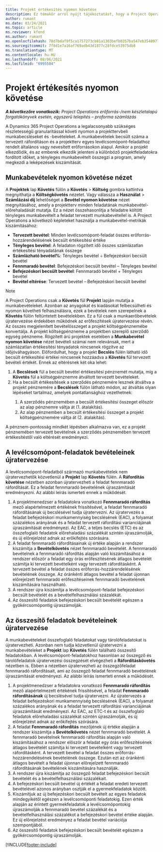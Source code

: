 ```yaml
---
title: Projekt értékesítés nyomon követése
description: Ez témakör arról nyújt tájékoztatást, hogy a Project Operations hogyan követi nyomon a projektből származó munkabevételeket.
author: rumant
ms.date: 03/24/2021
ms.topic: article
ms.reviewer: kfend
ms.author: rumant
ms.openlocfilehash: 78d7bdaf9f5ca1757273cb81a1303befb0357ba547eb354097786fc3c38962b9
ms.sourcegitcommit: 7f8d1e7a16af769adb43d1877c28fdce53975db8
ms.translationtype: MT
ms.contentlocale: hu-HU
ms.lasthandoff: 08/06/2021
ms.locfileid: "6995584"
---
```

# <a name="project-sales-tracking"></a>Projekt értékesítés nyomon követése

_**A következőre vonatkozik:** Project Operations erőforrás-/nem készletalapú forgatókönyvek esetén, egyszerű telepítés – proforma számlázás_

A Dynamics 365 Project Operations a legalacsonyabb szükséges részletességű granularitással követi nyomon a projekttervbeli munkabecsléseket és -bevételeket. A munkabevételek becsült száma a tervezett ráfordításon és a projektterv egyes levélcsomópont-feladathoz rendelt általános vagy nevesített erőforrásokon alapul. Amikor a projekt elkezdődik, és az emberek elkezdik jelenteni a különböző projektfeladatokra fordított időket, a tényleges munkabevételt összegzi a program, amely megkezdi a leképezések kiszámítását.

## <a name="labor-revenue-tracking-view"></a>Munkabevételek nyomon követése nézet

A **Projektek** lap **Követés** fülön a **Követés** > **Költség** gombra kattintva megnyithatja a **Költségkövetés** nézetet. Vagy válassza a **Használat** > **Számlázási díj** lehetőséget a **Bevétel nyomon követése** nézet megnyitásához, amely a projektterv minden feladatának munkabevétel-előrehaladását mutatja. Ez a nézet összehasonlítja a feladatre költött tényleges munkabevételt a feladat tervezett munkabevétellel is. A Project Operations a következő képleteket használja a munkabevétel-metrikák kiszámításához:

- **Tervezett bevétel**: Minden levélcsomópont-feladat összes erőforrás-hozzárendelésének becsült értékesítési értéke
- **Tényleges bevétel**: A feladaton rögzített idő összes számlázatlan értékesítési tényadatának összege
- **Számlázható bevétel%**: Tényleges bevétel ÷ Befejezéskori becsült bevétel
- **Fennmaradó bevétel**: Befejezéskori becsült bevétel – Tényleges bevétel
- **Befejezéskori becsült bevétel**: Fennmaradó bevétel + Tényleges bevétel
- **Bevétel eltérése**: Tervezett bevétel – Befejezéskori becsült bevétel


> [!NOTE]
> A Project Operations csak a **Követés** fül **Projekt** lapján mutatja a munkabevételeket. Azonban az anyagokat és kiadásokat felbecsülheti és nyomon követheti felhasználásra, ezek a bevételek nem szerepelnek a **Követés** fülön feltüntetett bevételekben. Ez a fül csak a munkaerőbevételek újratervezése érdekében működnek az erőfeszítések újratervezése révén.  
> Az összes megjelenített bevételösszeget a projekt költségpénznemébe konvertálja. A projekt költségpénzneme a projektben szereplő szerződő egység pénzneme. Rögzített árú projektek esetében a **Munkabevétel nyomon követése** nézet bevételi számai nem relevánsak, mert a számlázatlan értékesítési tényadatok nincsenek rögzítve az időjóváhagyáson.
> Előfordulhat, hogy a projekt **Becslés** fülén látható idő becsült értékesítési értékei nincsenek hozzáadva a **Követés** fül tervezett bevételi értékét. Ennek az eltérésnek két oka lehet:
><ol>
   ><li> A <b>Becslések</b> fül a becsült bevétel értékesítési pénznemét mutatja, míg a <b>Követés</b> fül a költségpénznemre átváltott tervezett bevételeket. </li>
   ><li> Ha a becsült értékesítések a szerződés pénznemére lesznek átváltva a projekt pénznemére a <b>Becslések</b> fülön látható módon, az átváltás olyan lépéseket tartalmaz, amelyek pontatlansághoz vezethetnek: </li>
><ol>
><li> A szerződés pénznemében a becsült értékesítési összeget először az alap pénznemre váltja át (1. átalakítás).</li>
><li> Az alap pénznemben a becsült értékesítési összeget a projekt költségpénznemére váltja át (2. átalakítás). </li>
></ol>
></ol>
> A pénznem-pontosság mindkét lépésben alkalmazva van, ez a projekt pénznemében tervezett bevételnek a szerződés pénznemében tervezett értékesítéstől való eltérését eredményezi.
   

## <a name="reprojecting-revenues-on-leaf-node-tasks"></a>A levélcsomópont-feladatok bevételeinek újratervezése

A levélcsomópont-feladatból származó munkabevételek nem újratervezhetők közvetlenül a **Projekt** lap **Követés** fülén. A **Ráfordítás követése** nézetben azonban újratervezheti a feladat fennmaradó ráfordítását. Ez a feladat fennmaradó bevételének újraszámítását eredményezni. Az alábbi leírás ismerteti ennek a működését.

1. A projektmenedzser a feladatokra vonatkozó **Fennmaradó ráfordítás** mező alapértelmezett értékének frissítésével, a feladat fennmaradó ráfordításának új becslésével tudja újratervezni. Az újratervezés a feladat befejezéskori munkamennyiség becslésének (EAC), a folyamat százalékos arányának és a feladat tervezett ráfordítási varianciájának újraszámítását eredményezi. Az EAC, a teljes becslés (ETC) és az összefoglaló feladatok előrehaladási százalékát szintén újraszámolják, és új előrejelzést adnak az erőkifejtés szórására.
2. A feladat fennmaradó ráfordításainak új értéke alapján a rendszer kiszámítja a **Bevételkövetés** nézet fennmaradó bevételét. A fennmaradó bevételnek a fennmaradó ráfordítás alapján való kiszámításához a rendszer először a feladat egy órás erőfeszítésének átlagos bevételét számítja ki tervezett bevételként vagy tervezett ráfordításként. A tervezett bevétel a feladat összes erőforrás-hozzárendelésének bevételének összege. Az óránkénti átlagos bevétel a feladat újonnan előrejelzett fennmaradó erőfeszítéseinek fennmaradó bevételének kiszámítására használható.
3. A rendszer újra kiszámítja a levélcsomópont-feladat befejezéskori becsült bevételét és a bevételfelhasználási százalékát.
4. Az összesítő feladatok befejezéskori becsült bevételét egészen a gyökércsomópontig újraszámolják.

## <a name="reprojecting-revenues-on-summary-tasks"></a>Az összesítő feladatok bevételeinek újratervezése

A munkabevételeket összefoglaló feladatokat vagy tárolófeladatokat is újratervezheti. Azonban nem tudja közvetlenül újratervezni a munkabevételeket a **Projekt** lap **Követés** fülén található összesítő feladatokban. A levélcsomópont-feladatokhoz hasonlóan az összegző és tárolófeladatok újratervezési összegzését elvégezheti a **Ráfordításkövetés** nézetben is. Ebben a nézetben újratervezheti az összegzőfeladat fennmaradó ráfordításait, ami az összegző feladat fennmaradó bevételének újraszámítását eredményezi. Az alábbi leírás ismerteti ennek a működését.

1. A projektmenedzser a feladatokra vonatkozó **Fennmaradó ráfordítás** mező alapértelmezett értékének frissítésével, a feladat **Fennmaradó ráfordításának** új becslésével tudja újratervezni. Az újratervezés a feladat befejezéskori munkamennyiség becslésének (EAC), a folyamat százalékos arányának és a feladat tervezett ráfordítási varianciájának újraszámítását eredményezi. Az EAC, az ETC-t és az összefoglaló feladatok előrehaladási százalékát szintén újraszámolják, és új előrejelzést adnak az erőkifejtés szórására.
2. A feladat **Fennmaradó ráfordítás** mezőjének új értéke alapján a rendszer kiszámítja a **Bevételkövetés** nézet fennmaradó bevételét. A fennmaradó bevételnek fennmaradó ráfordítás alapján való kiszámításához a rendszer először a feladat egy órás erőfeszítésének átlagos bevételét számítja ki tervezett bevételként vagy tervezett ráfordításként. A tervezett bevétel a feladat összes erőforrás-hozzárendelésének bevételének összege. Ezután ezt az óránkénti átlagos bevételt a feladat újonnan előrejelzett fennmaradó ráfordításának bevételének kiszámítására használják.
3. A rendszer újra kiszámítja az összegző feladat befejezéskori becsült bevételét és a bevételfelhasználási százalékait.
4. A befejezéskori becsült bevétel új értékét a feladat eredeti tervezett bevételével azonos arányban osztják el a gyermekfeladatok között.
5. Kiszámítjuk az új befejezéskori becsült bevételt az egyes feladatok mindegyikétől egészen a levélcsomóponti feladatokig. Ezen érték alapján az érintett gyermekfeladatok a levélcsomópontokig újraszámolják a fennmaradó bevétel százalékát és a bevételfelhasználási százalékot a befejezéskori bevétel értéke alapján. Ez új előrejelzést eredményez a feladat bevétel variációja szempontjából. 
6. Az összesítő feladatok befejezéskori becsült bevételét egészen a gyökércsomópontig újraszámolják.


[!INCLUDE[footer-include](../includes/footer-banner.md)]

